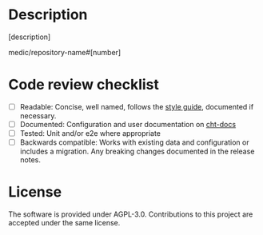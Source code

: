# Description

[description]

medic/repository-name#[number]

# Code review checklist
<!-- Remove or comment out any items that do not apply to this PR; in the remaining boxes, replace the [ ] with [x]. -->
- [ ] Readable: Concise, well named, follows the [style guide](https://docs.communityhealthtoolkit.org/contribute/code/style-guide/), documented if necessary.
- [ ] Documented: Configuration and user documentation on [cht-docs](https://github.com/medic/cht-docs/)
- [ ] Tested: Unit and/or e2e where appropriate
- [ ] Backwards compatible: Works with existing data and configuration or includes a migration. Any breaking changes documented in the release notes.
 
# License

The software is provided under AGPL-3.0. Contributions to this project are accepted under the same license.